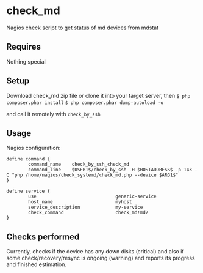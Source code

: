 # check_md
Nagios check script to get status of md devices from mdstat

## Requires
Nothing special

## Setup
Download check_md zip file or clone it into your target server, then
```$ php composer.phar install```
```$ php composer.phar dump-autoload -o```

and call it remotely with `check_by_ssh`

## Usage
Nagios configuration:
```
define command {
        command_name    check_by_ssh_check_md
        command_line    $USER1$/check_by_ssh -H $HOSTADDRESS$ -p 143 -C "php /home/nagios/check_systemd/check_md.php --device $ARG1$"
}

define service {
        use                             generic-service
        host_name                       myhost
        service_description             my-service
        check_command                   check_md!md2
}
```

## Checks performed
Currently, checks if the device has any down disks (critical) and also if some check/recovery/resync is ongoing (warning) and reports its progress and finished estimation.
